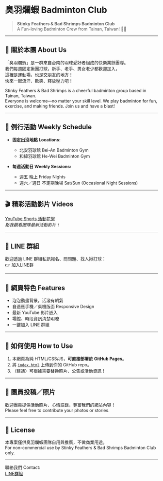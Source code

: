 # 臭羽爛蝦 Badminton Club

> **Stinky Feathers & Bad Shrimps Badminton Club**  
> A Fun-loving Badminton Crew from Tainan, Taiwan! 🏸🍤

---

## 🌈 關於本團 About Us

「臭羽爛蝦」是一群來自台南的羽球愛好者組成的快樂業餘團隊。  
我們每週固定揪團打球，新手、老手、男女老少都歡迎加入，  
這裡是運動場，也是交朋友的地方！  
快來一起流汗、歡笑、釋放壓力吧！

Stinky Feathers & Bad Shrimps is a cheerful badminton group based in Tainan, Taiwan.  
Everyone is welcome—no matter your skill level. We play badminton for fun, exercise, and making friends. Join us and have a blast!

---

## 🏸 例行活動 Weekly Schedule

- **固定出沒地點 Locations:**  
  - 北安羽球館 Bei-An Badminton Gym  
  - 和緯羽球館 He-Wei Badminton Gym

- **每週活動日 Weekly Sessions:**  
  - 週五 晚上 Friday Nights  
  - 週六／週日 不定期晚場 Sat/Sun (Occasional Night Sessions)

---

## 🎬 精彩活動影片 Videos

[YouTube Shorts 活動花絮](https://youtube.com/shorts/oegJ90PabaY?feature=share)  
*點我觀看團隊最新活動影片！*

---

## 💬 LINE 群組

歡迎透過 LINE 群組私訊報名、問問題、找人揪打球：  
👉 [加入LINE群](https://line.me/ti/g/UHS6Zer__D)

---

## 🌟 網頁特色 Features

- 泡泡動畫背景，活潑有朝氣
- 自適應手機／桌機版面 Responsive Design
- 最新 YouTube 影片嵌入
- 場館、時段資訊清楚明瞭
- 一鍵加入 LINE 群組

---

## 🚀 如何使用 How to Use

1. 本網頁為純 HTML/CSS/JS，**可直接部署於 GitHub Pages**。
2. 將 [`index.html`](./index.html) 上傳到你的 GitHub repo。
3. （建議）可根據需要替換照片、公告或活動資訊！

---

## 📸 團員投稿／照片

歡迎團員提供活動照片、心情語錄，豐富我們的網站內容！  
Please feel free to contribute your photos or stories.

---

## 📄 License

本專案僅供臭羽爛蝦團隊自用與推廣，不做商業用途。  
For non-commercial use by Stinky Feathers & Bad Shrimps Badminton Club only.

---

聯絡我們 Contact:  
[LINE群組](https://line.me/ti/g/UHS6Zer__D)
